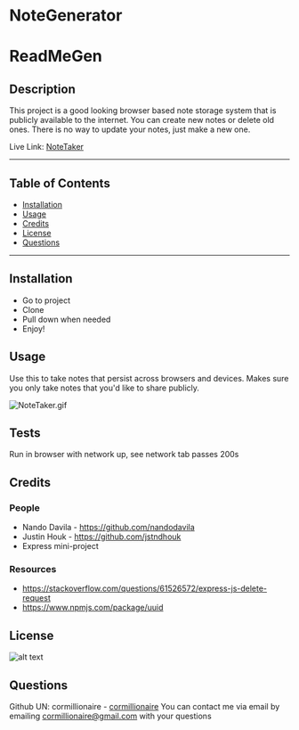 # NoteGenerator
# ReadMeGen
## Description
This project is a good looking browser based note storage system that is publicly available to the internet. You can create new notes or delete old ones. There is no way to update your notes, just make a new one. 

Live Link: [NoteTaker](https://cormillionaire-note-generator.herokuapp.com/notes)

---
## Table of Contents
- [Installation](#installation)
- [Usage](#usage)
- [Credits](#credits)
- [License](#license)
- [Questions](#questions)
---
## Installation
- Go to project
- Clone
- Pull down when needed
- Enjoy!

## Usage
Use this to take notes that persist across browsers and devices. Makes sure you only take notes that you'd like to share publicly.

![NoteTaker.gif](./images/NoteTaker.gif)
## Tests
Run in browser with network up, see network tab passes 200s
## Credits
### People
- Nando Davila - https://github.com/nandodavila
- Justin Houk - https://github.com/jstndhouk
- Express mini-project

### Resources
- https://stackoverflow.com/questions/61526572/express-js-delete-request
- https://www.npmjs.com/package/uuid

## License
![alt text](https://img.shields.io/static/v1?label=Apache&message=Apache&color=brightgreen&style=plastic)
## Questions
Github UN: cormillionaire - [cormillionaire](https://github.com/cormillionaire)
You can contact me via email by emailing cormillionaire@gmail.com with your questions
